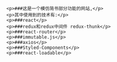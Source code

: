 
                 
                 <p>###这是一个模仿简书部分功能的网站,</p>
                 <p>其中使用到的技术有:</p>
                 <p>###react</p>
                 <p>###redux和redux中间件 redux-thunk</p>
                 <p>###react-router</p>
                 <p>###immutable.js</p>
                 <p>###axios</p>
                 <p>###Styled-Components</p>
                 <p>###react-loadable</p>
